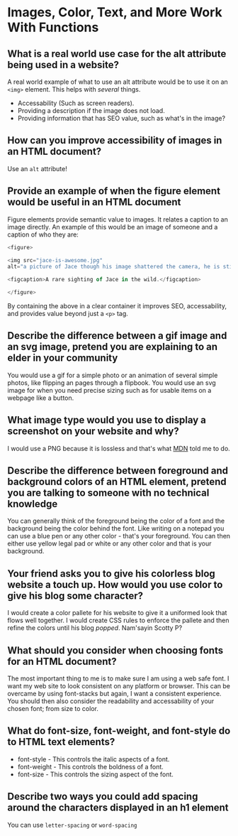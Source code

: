 # Images, Color, Text, and More Work With Functions

## What is a real world use case for the alt attribute being used in a website?

A real world example of what to use an alt attribute would be to use it on an `<img>` element. This helps with *several* things.

* Accessability (Such as screen readers).
* Providing a description if the image does not load.
* Providing information that has SEO value, such as what's in the image?

## How can you improve accessibility of images in an HTML document?

Use an `alt` attribute!

## Provide an example of when the figure element would be useful in an HTML document

Figure elements provide semantic value to images. It relates a caption to an image directly. An example of this would be an image of someone and a caption of who they are:

```Javascript
<figure>

<img src="jace-is-awesome.jpg" 
alt="a picture of Jace though his image shattered the camera, he is still awesome." />

<figcaption>A rare sighting of Jace in the wild.</figcaption>

</figure>

```

By containing the above in a clear container it improves SEO, accessability, and provides value beyond just a `<p>` tag.

## Describe the difference between a gif image and an svg image, pretend you are explaining to an elder in your community

You would use a gif for a simple photo or an animation of several simple photos, like flipping an pages through a flipbook. You would use an svg image for when you need precise sizing such as for usable items on a webpage like a button.

## What image type would you use to display a screenshot on your website and why?

I would use a PNG because it is lossless and that's what [MDN](https://developer.mozilla.org/en-US/docs/Web/Media/Formats/Image_types#choosing_an_image_format) told me to do.

## Describe the difference between foreground and background colors of an HTML element, pretend you are talking to someone with no technical knowledge

You can generally think of the foreground being the color of a font and the background being the color behind the font. Like writing on a notepad you can use a blue pen or any other color - that's your foreground. You can then either use yellow legal pad or white or any other color and that is your background.

## Your friend asks you to give his colorless blog website a touch up. How would you use color to give his blog some character?

I would create a color pallete for his website to give it a uniformed look that flows well together. I would create CSS rules to enforce the pallete and then refine the colors until his blog *popped*. Nam'sayin Scotty P?

## What should you consider when choosing fonts for an HTML document?

The most important thing to me is to make sure I am using a web safe font. I want my web site to look consistent on any platform or browser. This can be overcame by using font-stacks but again, I want a consistent experience. You should then also consider the readability and accessability of your chosen font; from size to color.

## What do font-size, font-weight, and font-style do to HTML text elements?

* font-style - This controls the italic aspects of a font.
* font-weight - This controls the boldness of a font.
* font-size - This controls the sizing aspect of the font.

## Describe two ways you could add spacing around the characters displayed in an h1 element

You can use `letter-spacing` or `word-spacing`
